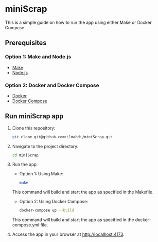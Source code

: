 # miniScrap

This is a simple guide on how to run the app using either Make or Docker Compose.

## Prerequisites

### Option 1: Make and Node.js

- [Make](https://www.gnu.org/software/make/)
- [Node.js](https://nodejs.org/)

### Option 2: Docker and Docker Compose

- [Docker](https://www.docker.com/)
- [Docker Compose](https://docs.docker.com/compose/)

## Run miniScrap app

1. Clone this repository:

    ```bash
    git clone git@github.com:ilmahdi/miniScrap.git
    ```

2. Navigate to the project directory:

    ```bash
    cd miniScrap
    ```

3. Run the app:

    - Option 1: Using Make:

        ```bash
        make
        ```
    This command will build and start the app as specified in the Makefile.

    - Option 2: Using Docker Compose:

        ```bash
        docker-compose up --build
        ```
    This command will build and start the app as specified in the docker-compose.yml file.


4. Access the app in your browser at [http://localhost:4173](http://localhost:4173).
